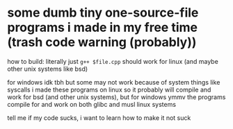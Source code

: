 # some dumb tiny one-source-file programs i made in my free time (trash code warning (probably))
how to build: literally just `g++ $file.cpp` should work for linux (and maybe other unix systems like bsd)

for windows idk tbh but some may not work because of system things like syscalls
i made these programs on linux so it probably will compile and work for bsd (and other unix systems), but for windows ymmv
the programs compile for and work on both glibc and musl linux systems

tell me if my code sucks, i want to learn how to make it not suck
